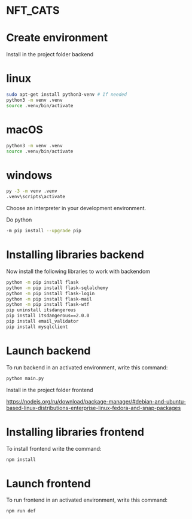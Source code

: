 # NFT_CATS

# Create environment

Install in the project folder backend

# linux
```bash 
sudo apt-get install python3-venv # If needed
python3 -m venv .venv
source .venv/bin/activate
```

# macOS
```bash 
python3 -m venv .venv
source .venv/bin/activate
```

# windows
```bash 
py -3 -m venv .venv
.venv\scripts\activate
```

Choose an interpreter in your development environment.

Do python
```bash 
-m pip install --upgrade pip
```
# Installing libraries backend

Now install the following libraries to work with backendom

```bash
python -m pip install flask
python -m pip install flask-sqlalchemy
python -m pip install flask-login     
python -m pip install flask-mail
python -m pip install flask-wtf
pip uninstall itsdangerous
pip install itsdangerous==2.0.0
pip install email_validator
pip install mysqlclient
```

# Launch backend

To run backend in an activated environment, write this command:

```bash
python main.py
```

Install in the project folder frontend

https://nodejs.org/ru/download/package-manager/#debian-and-ubuntu-based-linux-distributions-enterprise-linux-fedora-and-snap-packages

# Installing libraries frontend

To install frontend write the command:

```bash
npm install
```

# Launch frontend

To run frontend in an activated environment, write this command:

```bash
npm run def
```